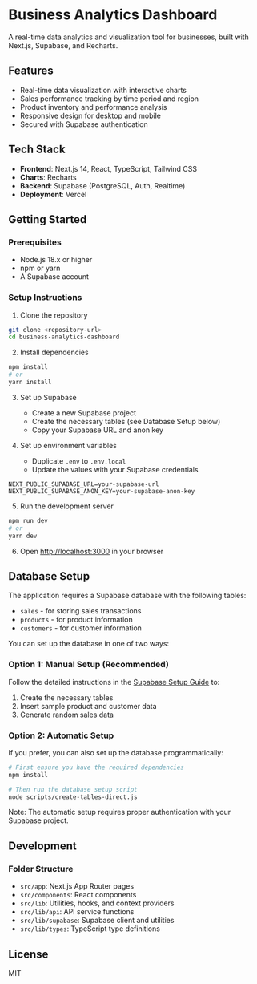 # Business Analytics Dashboard

A real-time data analytics and visualization tool for businesses, built with Next.js, Supabase, and Recharts.

## Features

- Real-time data visualization with interactive charts
- Sales performance tracking by time period and region
- Product inventory and performance analysis
- Responsive design for desktop and mobile
- Secured with Supabase authentication

## Tech Stack

- **Frontend**: Next.js 14, React, TypeScript, Tailwind CSS
- **Charts**: Recharts
- **Backend**: Supabase (PostgreSQL, Auth, Realtime)
- **Deployment**: Vercel

## Getting Started

### Prerequisites

- Node.js 18.x or higher
- npm or yarn
- A Supabase account

### Setup Instructions

1. Clone the repository
```bash
git clone <repository-url>
cd business-analytics-dashboard
```

2. Install dependencies
```bash
npm install
# or
yarn install
```

3. Set up Supabase
   - Create a new Supabase project
   - Create the necessary tables (see Database Setup below)
   - Copy your Supabase URL and anon key

4. Set up environment variables
   - Duplicate `.env` to `.env.local`
   - Update the values with your Supabase credentials
```
NEXT_PUBLIC_SUPABASE_URL=your-supabase-url
NEXT_PUBLIC_SUPABASE_ANON_KEY=your-supabase-anon-key
```

5. Run the development server
```bash
npm run dev
# or
yarn dev
```

6. Open [http://localhost:3000](http://localhost:3000) in your browser

## Database Setup

The application requires a Supabase database with the following tables:
- `sales` - for storing sales transactions
- `products` - for product information
- `customers` - for customer information

You can set up the database in one of two ways:

### Option 1: Manual Setup (Recommended)

Follow the detailed instructions in the [Supabase Setup Guide](./supabase-setup-guide.md) to:
1. Create the necessary tables
2. Insert sample product and customer data
3. Generate random sales data

### Option 2: Automatic Setup

If you prefer, you can also set up the database programmatically:

```bash
# First ensure you have the required dependencies
npm install

# Then run the database setup script
node scripts/create-tables-direct.js
```

Note: The automatic setup requires proper authentication with your Supabase project.

## Development

### Folder Structure

- `src/app`: Next.js App Router pages
- `src/components`: React components
- `src/lib`: Utilities, hooks, and context providers
- `src/lib/api`: API service functions
- `src/lib/supabase`: Supabase client and utilities
- `src/lib/types`: TypeScript type definitions

## License

MIT